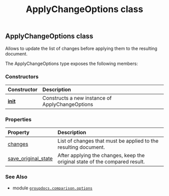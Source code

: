 ﻿---
title: ApplyChangeOptions class
second_title: GroupDocs.Comparison for Python via .NET API References
description: 
type: docs
url: /python-net/groupdocs.comparison.options/applychangeoptions/
is_root: false
weight: 10
---

## ApplyChangeOptions class

Allows to update the list of changes before applying them to the resulting document.



The ApplyChangeOptions type exposes the following members:

### Constructors
| Constructor | Description |
| :- | :- |
| [__init__](/comparison/python-net/groupdocs.comparison.options/applychangeoptions/__init__/#) | Constructs a new instance of ApplyChangeOptions |


### Properties
| Property | Description |
| :- | :- |
| [changes](/comparison/python-net/groupdocs.comparison.options/applychangeoptions/changes) | List of changes that must be applied to the resulting document. |
| [save_original_state](/comparison/python-net/groupdocs.comparison.options/applychangeoptions/save_original_state) | After applying the changes, keep the original state of the compared result. |



### See Also
* module [`groupdocs.comparison.options`](..)
